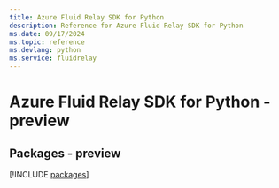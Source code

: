 ```yaml
---
title: Azure Fluid Relay SDK for Python
description: Reference for Azure Fluid Relay SDK for Python
ms.date: 09/17/2024
ms.topic: reference
ms.devlang: python
ms.service: fluidrelay
---
```

# Azure Fluid Relay SDK for Python - preview
## Packages - preview
[!INCLUDE [packages](fluid-relay-index.md)]